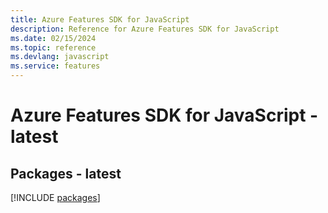 ```yaml
---
title: Azure Features SDK for JavaScript
description: Reference for Azure Features SDK for JavaScript
ms.date: 02/15/2024
ms.topic: reference
ms.devlang: javascript
ms.service: features
---
```

# Azure Features SDK for JavaScript - latest
## Packages - latest
[!INCLUDE [packages](features-index.md)]